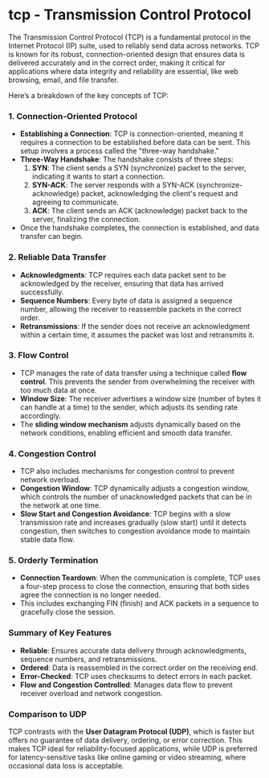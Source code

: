 # tcp - Transmission Control Protocol

The Transmission Control Protocol (TCP) is a fundamental protocol in the Internet Protocol (IP) suite, used to reliably send data across networks. TCP is known for its robust, connection-oriented design that ensures data is delivered accurately and in the correct order, making it critical for applications where data integrity and reliability are essential, like web browsing, email, and file transfer.

Here’s a breakdown of the key concepts of TCP:

### 1. **Connection-Oriented Protocol**
   - **Establishing a Connection**: TCP is connection-oriented, meaning it requires a connection to be established before data can be sent. This setup involves a process called the "three-way handshake."
   - **Three-Way Handshake**: The handshake consists of three steps:
     1. **SYN**: The client sends a SYN (synchronize) packet to the server, indicating it wants to start a connection.
     2. **SYN-ACK**: The server responds with a SYN-ACK (synchronize-acknowledge) packet, acknowledging the client's request and agreeing to communicate.
     3. **ACK**: The client sends an ACK (acknowledge) packet back to the server, finalizing the connection.
   - Once the handshake completes, the connection is established, and data transfer can begin.

### 2. **Reliable Data Transfer**
   - **Acknowledgments**: TCP requires each data packet sent to be acknowledged by the receiver, ensuring that data has arrived successfully.
   - **Sequence Numbers**: Every byte of data is assigned a sequence number, allowing the receiver to reassemble packets in the correct order.
   - **Retransmissions**: If the sender does not receive an acknowledgment within a certain time, it assumes the packet was lost and retransmits it.

### 3. **Flow Control**
   - TCP manages the rate of data transfer using a technique called **flow control**. This prevents the sender from overwhelming the receiver with too much data at once.
   - **Window Size**: The receiver advertises a window size (number of bytes it can handle at a time) to the sender, which adjusts its sending rate accordingly.
   - The **sliding window mechanism** adjusts dynamically based on the network conditions, enabling efficient and smooth data transfer.

### 4. **Congestion Control**
   - TCP also includes mechanisms for congestion control to prevent network overload.
   - **Congestion Window**: TCP dynamically adjusts a congestion window, which controls the number of unacknowledged packets that can be in the network at one time.
   - **Slow Start and Congestion Avoidance**: TCP begins with a slow transmission rate and increases gradually (slow start) until it detects congestion, then switches to congestion avoidance mode to maintain stable data flow.

### 5. **Orderly Termination**
   - **Connection Teardown**: When the communication is complete, TCP uses a four-step process to close the connection, ensuring that both sides agree the connection is no longer needed.
   - This includes exchanging FIN (finish) and ACK packets in a sequence to gracefully close the session.

### Summary of Key Features
   - **Reliable**: Ensures accurate data delivery through acknowledgments, sequence numbers, and retransmissions.
   - **Ordered**: Data is reassembled in the correct order on the receiving end.
   - **Error-Checked**: TCP uses checksums to detect errors in each packet.
   - **Flow and Congestion Controlled**: Manages data flow to prevent receiver overload and network congestion.

### Comparison to UDP
TCP contrasts with the **User Datagram Protocol (UDP)**, which is faster but offers no guarantee of data delivery, ordering, or error correction. This makes TCP ideal for reliability-focused applications, while UDP is preferred for latency-sensitive tasks like online gaming or video streaming, where occasional data loss is acceptable.
